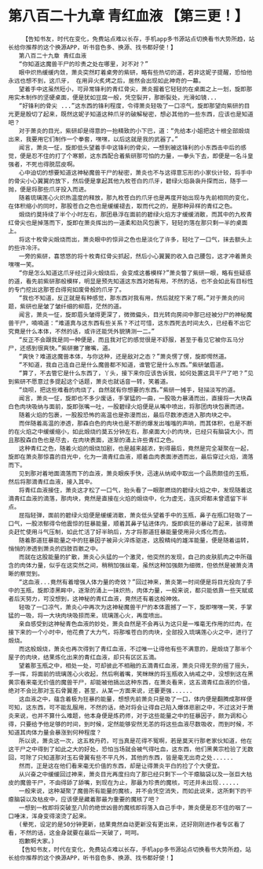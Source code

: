 # 第八百二十九章 青红血液 【第三更！】
        【告知书友，时代在变化，免费站点难以长存，手机app多书源站点切换看书大势所趋，站长给你推荐的这个换源APP，听书音色多、换源、找书都好使！】
       第八百二十九章 青红血液
       “你知道这魔兽干尸的珍贵之处在哪里，对不对？”
       眼中炽热缓缓内敛，萧炎突然盯着桌旁的紫研，略有些热切的道，若非这妮子提醒，恐怕他永远也想不到，这爪牙， 在用异火炙烤之后，居然会出现如此神奇的一幕。
       望着手中这虽然短小，可异常锋利的青红骨尖，萧炎握着它轻轻的在桌面之上一划，旋即那用实木制作的坚硬桌面，便是犹如豆腐一般，凭空裂开，那断裂处，光滑如镜...
       “好锋利的骨尖 ...”这东西的锋利程度，令得萧炎轻吸了一口凉气，旋即那望向紫研的目光更是殷切了起来，既然这妮子知道这种爪牙的破解秘密，想必其他的一些东西，应该也是知道吧？
       对于萧炎的目光，紫研却是得意的一抬精致的小下巴，道：“先给本小姐把这十根全部煅烧出来，我要用它们制作一个拳套，嘿嘿，以后这就是我的武器了。”
       闻言，萧炎一怔，旋即低头望着手中这锋利的骨尖，一想到被这锋利的小东西击中后的感觉，便是忍不住的打了个寒颤，这东西配合着紫研那可怕的力量，一拳头下去，即便是一名斗皇强者，不死也得脱层皮啊。
       心中迫切的想要知道这神秘魔兽干尸的秘密，萧炎也不与这得意忘形的小家伙计较，将手中的骨尖小心翼翼的放下，然后便是拿起其他九枚苍白的爪牙，碧绿火焰袅袅升探而出，随手一抛，便是将那些爪牙投入而进。
       随着琉璃莲心火炽热温度的释放，那九枚苍白的爪牙也是再度开始出现与先前相同的变化，在体积缩小的同时，那股苍白之色也是缓缓褪去，取而代之的，是那种异样的青红之色。
       煅烧约莫持续了半个小时左右，那团悬浮在面前的碧绿火焰方才缓缓消散，而其中的九枚青红骨尖也是掉落而下，旋即在萧炎挥出的一道柔和劲风包裹下，轻轻的落在那只剩一半的桌面上。
       将这十枚骨尖煅烧而出，萧炎眼中的惊异之色也是淡化了许多，轻吐了一口气，抹去额头上的些许冷汗。
       一旁的紫研，喜悠悠的将十枚青红骨尖抓起，然后小心翼翼的收入自己腰包，这才冲着萧炎嘿嘿一笑。
       “你是怎么知道这爪牙经过异火煅烧后，会变成这番模样?”萧炎瞥了紫研一眼，略有些疑惑的道，看先前紫研那般模样，明显是预先知道这东西对她有用，不然的话，也不会如此有目标性的专门挖出这那苍白得宛如废骨般的爪牙了。
       “我也不知道，反正就是有种感觉，那东西对我有用，然后就挖下来了啊。”对于萧炎的问题，紫研也是皱了皱纤细的柳眉，茫然的道。
       闻言，萧炎一怔，旋即眉头皱得更深了，微微偏头，目光转向房间中那已经被分尸的神秘魔兽干尸，喃喃道：“难道真与这东西有些关系？不过可惜，这东西死去时间太久，已经看不出它究竟是什么本体，不然的话，或许还能凭外貌猜测一二。”
       “反正不会跟我是同一种便是，而且我对它的感觉很是不舒服，甚至于看见它被你五马分尸，还感到很爽快。”紫研撇了撇嘴，道。
       “爽快？难道这魔兽本体，与你这种，还是敌对之态？”萧炎愣了愣，旋即愕然道。
       “不知道，我自己连自己是什么魔兽都不知道，谁管它是什么东西。”紫研皱眉道。
       “算了，不去管它是什么东西了，丫头，接下来你应该告诉我，如何处置这具干尸了吧？”见到紫研不愿意过多提起这个话题，萧炎也就话音一转，笑着道。
       “烧呗，把这些难看的肉烧了，自然就有你想要的东西。”紫研一摊手，轻描淡写的道。
       闻言，萧炎一怔，旋即也不多少废话，手掌猛的一曲，一股吸力暴涌而出，直接将一大块森白色肉块吸纳与面前，旋即张嘴一吐，一股碧绿火焰便是从嘴中喷出，将那团肉块包裹而进。
       随着火焰的包裹，一股股恐怖的高温也是弥漫而出，最后尽数渗透进入那肉块之中。
       而伴随着高温的渗透，那森白色的肉块也是不断的爆发出嗤嗤的声响，而其体积，也是不断的在火焰之中缓缓缩小，如此煅烧约莫五分钟左右，那桌面大小的肉块，已经只有脑袋大小，而且那股森白色也是尽去，在肉块表面，逐渐的涌上许些青红之色。
       这种青红之色，随着火焰的煅烧加剧，也是越来越浓，到得最后，竟然是完全凝聚在一起，旋即在萧炎那惊喜的目光中，化为一滴青红血液，顺着血肉表面渗透而出，最后穿过火焰，滴落而下。
       见到那对着地面滴落而下的血液，萧炎眼疾手快，迅速从纳戒中取出一个品质颇佳的玉瓶，然后将那滴青红血液，接入其中。
       将青红血液接住，萧炎这才松了一口气，抬头看了一眼那燃烧的碧绿火焰之中，发现随着这滴青红血液的滴落，那肉块，竟然是直接在火焰的煅烧中，化为虚无，连灰烬都未曾遗留下半点。
       屈指轻弹，面前的碧绿火焰便是缓缓消散，萧炎低头望着手中的玉瓶，鼻子在瓶口轻吸了一口气，一股浓郁得令他震惊的狂暴能量，顺着其鼻子钻进体内，旋即疯狂的暴动了起来，骇得萧炎赶忙使用斗气压制，如此忙活了好半晌后，方才将那道狂暴能量使用异火炼化而去。
       随着那道狂暴能量之中的狂暴因子被异火淬炼驱逐，这股精纯的雄浑能量，便是随着运转，悄悄的渗透到萧炎的四肢百骸之中。
       而就在这股能量的扩散，萧炎心头猛的一个激灵，他突然的发现，自己的皮肤肌肉之中所蕴含的肉体力量，似乎在这突然之间，稍稍加强丝毫，虽然这种加强颇为细微，但依然是被萧炎清晰的察觉到。
       “这血液...竟然有着增强人体力量的奇效？”回过神来，萧炎第一时间便是将目光投向了手中的玉瓶，旋即漆黑眸中，逐渐的涌上一抹炽热，肉体力量，一般来说，都只能依靠一些天赋或者后天努力，可没想到，这神秘的青红血液，竟然还有着这般神效。
       轻吸了一口凉气，萧炎心中再次为这神秘魔兽干尸的本体震撼了一下，旋即嘿嘿一笑，手掌猛的一吸，将一大块肉块吸掠而来，琉璃莲心火，再度喷出。
       亲自感受到这神秘青色血液的妙处，萧炎自然是不会再认为这只是一堆毫无作用的烂肉，在接下来的一个小时中，他花费了大力气，将那堆苍白的肉块，全部投入琉璃莲心火之中，进行了煅烧。
       而这般煅烧，萧炎也再次得到了青红血液，不过唯一让得他有些不满意的，是煅烧了那半个屋子的肉块，结果炼化出来的青红血液，却只有区区五滴。
       望着那玉瓶之中，相处一处，可却彼此不相融的五滴青红血液，萧炎只得无奈的摇了摇头，手一挥，将面前的琉璃莲心火收起，然后咧着嘴，笑眯眯的将玉瓶收入纳戒之中，没想到这在黑黄宗看来毫无价值的魔兽干尸，却能被他搞出这种东西，在萧炎看来，这五滴青红血液的价值，绝对不会比那对玉石骨翼差，甚至，从某一方面来说，还要更强......
       这血液之中，蕴含着极为狂暴的能量，想想先前萧炎只是吸了一口，体内便是翻腾成那样便可知，这东西，可不能乱服用，不然的话，绝对将会让得自己陷入爆体悲剧之中，不过这对于萧炎来说，也并不算什么难题，他本身便是炼药师，对于这些能量之中的狂暴因子，颇为调和心得，只要给予他足够的时间，到时候，定然能够安然无恙的将这些血液尽数吸收，而到时候，不知道其肉体力量会暴涨到何种程度？
       所以说，萧炎这一次，这五枚丹药，可当真是花得不冤啊，若是莫天行那老家伙知道，他在这干尸之中得到了如此之大的好处，恐怕当场就会被气得吐血，这东西，他们黑黄宗检验了无数回，可除了只知道那对玉石骨翼有些不平凡外，其他的东西，皆是毫无出奇之处......
       然而，正是这在他们看来毫无价值的东西，却是让得萧炎平白的捡了个大便宜。
       从兴奋之中缓缓回过神来，萧炎目光再度扫向了那已经只剩下一个干瘪脑袋以及一张巨大枯皮的魔兽干尸，不由得舔了舔嘴，到现在为止，那最为珍贵的魔核，可还并未出现......
       一般来说，这种凝聚了魔兽所有能量的魔核，并不会凭空消失，而如此说来，这所剩下的干瘪脑袋以及枯皮中，应该便是藏着那最为重要的魔核了吧？
       一想到一枚即将突破至八阶的绝世凶兽的魔核即将落入自己手中，萧炎便是忍不住的咽了一口唾沫，浑身变得滚烫了起来。
       (晕死，设定的是50分钟更新，结果竟然自动更新没有更出来，还好刚刚进作者专区看了看，不然的话，这金身就要在最后一天破了，呵呵。
       抱歉啊大家。)
       【告知书友，时代在变化，免费站点难以长存，手机app多书源站点切换看书大势所趋，站长给你推荐的这个换源APP，听书音色多、换源、找书都好使！】